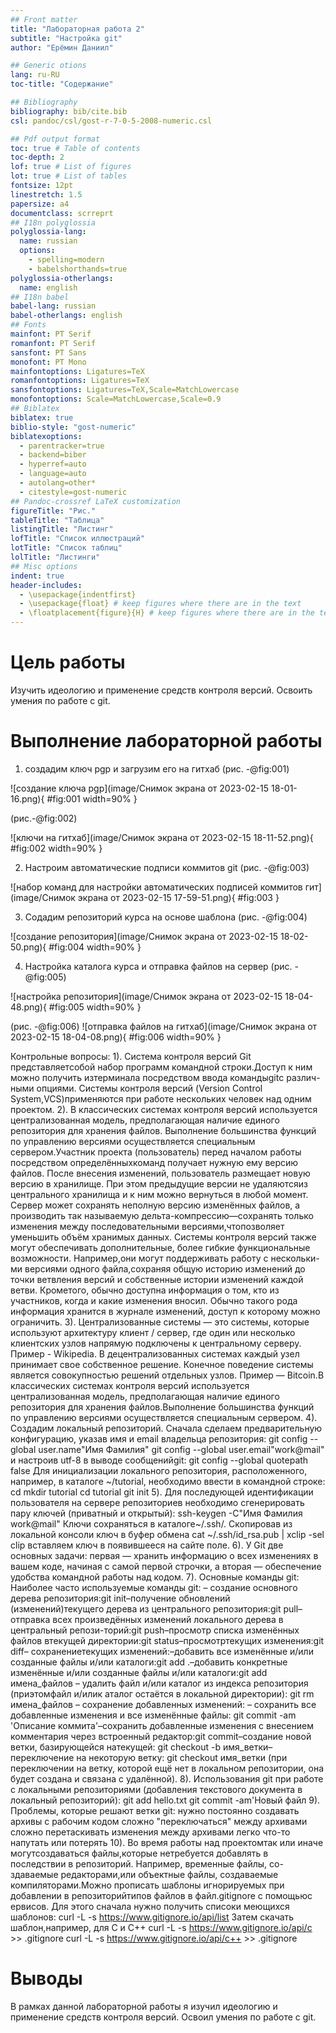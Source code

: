 ```yaml
---
## Front matter
title: "Лабораторная работа 2"
subtitle: "Настройка git"
author: "Ерёмин Даниил"

## Generic otions
lang: ru-RU
toc-title: "Содержание"

## Bibliography
bibliography: bib/cite.bib
csl: pandoc/csl/gost-r-7-0-5-2008-numeric.csl

## Pdf output format
toc: true # Table of contents
toc-depth: 2
lof: true # List of figures
lot: true # List of tables
fontsize: 12pt
linestretch: 1.5
papersize: a4
documentclass: scrreprt
## I18n polyglossia
polyglossia-lang:
  name: russian
  options:
	- spelling=modern
	- babelshorthands=true
polyglossia-otherlangs:
  name: english
## I18n babel
babel-lang: russian
babel-otherlangs: english
## Fonts
mainfont: PT Serif
romanfont: PT Serif
sansfont: PT Sans
monofont: PT Mono
mainfontoptions: Ligatures=TeX
romanfontoptions: Ligatures=TeX
sansfontoptions: Ligatures=TeX,Scale=MatchLowercase
monofontoptions: Scale=MatchLowercase,Scale=0.9
## Biblatex
biblatex: true
biblio-style: "gost-numeric"
biblatexoptions:
  - parentracker=true
  - backend=biber
  - hyperref=auto
  - language=auto
  - autolang=other*
  - citestyle=gost-numeric
## Pandoc-crossref LaTeX customization
figureTitle: "Рис."
tableTitle: "Таблица"
listingTitle: "Листинг"
lofTitle: "Список иллюстраций"
lotTitle: "Список таблиц"
lolTitle: "Листинги"
## Misc options
indent: true
header-includes:
  - \usepackage{indentfirst}
  - \usepackage{float} # keep figures where there are in the text
  - \floatplacement{figure}{H} # keep figures where there are in the text
---
```


# Цель работы

Изучить идеологию и применение средств контроля версий. Освоить умения по работе с git.


# Выполнение лабораторной работы

1) создадим ключ pgp и загрузим его на гитхаб (рис. -@fig:001)

![создание ключа pgp](image/Снимок экрана от 2023-02-15 18-01-16.png){ #fig:001 width=90% }

(рис.-@fig:002) 

![ключи на гитхаб](image/Снимок экрана от 2023-02-15 18-11-52.png){ #fig:002 width=90% }

2) Настроим автоматические подписи коммитов git (рис. -@fig:003)

![набор команд для настройки автоматических подписей коммитов гит](image/Снимок экрана от 2023-02-15 17-59-51.png){ #fig:003 }

3) Содадим репозиторий курса на основе шаблона (рис. -@fig:004)

![создание репозитория](image/Снимок экрана от 2023-02-15 18-02-50.png){ #fig:004 width=90% }

4) Настройка каталога курса и отправка файлов на сервер (рис. -@fig:005)

![настройка репозитория](image/Снимок экрана от 2023-02-15 18-04-48.png){ #fig:005 width=90% }

(рис. -@fig:006)
![отправка файлов на гитхаб](image/Снимок экрана от 2023-02-15 18-04-08.png){ #fig:006 width=90% }

Контрольные вопросы: 
1). Система контроля версий Git представляетсобой набор программ командной
строки.Доступ к ним можно получить изтерминала посредством ввода командыgitс
различ-ными опциями. Системы контроля версий (Version Control
System,VCS)применяются при работе нескольких человек над одним проектом.
2). В классических системах контроля версий используется централизованная модель,
предполагающая наличие единого репозитория для хранения файлов. Выполнение
большинства функций по управлению версиями осуществляется специальным
сервером.Участник проекта (пользователь) перед началом работы посредством
определённыхкоманд получает нужную ему версию файлов. После внесения
изменений, пользователь размещает новую версию в хранилище. При этом
предыдущие версии не удаляютсяиз центрального хранилища и к ним можно
вернуться в любой момент. Сервер может сохранять неполную версию изменённых
файлов, а производить так называемую дельта-компрессию—сохранять только
изменения между последовательными версиями,чтопозволяет уменьшить объём
хранимых данных.
Системы контроля версий также могут обеспечивать дополнительные, более гибкие
функциональные возможности. Например,они могут поддерживать работу с
нескольки-ми версиями одного файла,сохраняя общую историю изменений до точки
ветвления версий и собственные истории изменений каждой ветви. Крометого,
обычно доступна информация о том, кто из участников, когда и какие изменения
вносил. Обычно такого рода информация хранится в журнале изменений, доступ к
которому можно ограничить.
3). Централизованные системы — это системы, которые используют архитектуру клиент /
сервер, где один или несколько клиентских узлов напрямую подключены к центральному
серверу. Пример - Wikipedia.
В децентрализованных системах каждый узел принимает свое собственное решение.
Конечное поведение системы является совокупностью решений отдельных узлов.
Пример — Bitcoin.В классических системах контроля версий используется централизованная модель,
предполагающая наличие единого репозитория для хранения файлов.Выполнение
большинства функций по управлению версиями осуществляется специальным
сервером.
4). Создадим локальный репозиторий. Сначала сделаем предварительную
конфигурацию, указав имя и email владельца репозитория:
git config --global user.name"Имя Фамилия"
git config --global user.email"work@mail"
и настроив utf-8 в выводе сообщенийgit:
git config --global quotepath false
Для инициализации локального репозитория, расположенного, например, в каталоге
~/tutorial, необходимо ввести в командной строке:
cd
mkdir tutorial
cd tutorial
git init
5). Для последующей идентификации пользователя на сервере репозиториев
необходимо сгенерировать пару ключей (приватный и открытый):
ssh-keygen -C"Имя Фамилия work@mail"
Ключи сохраняться в каталоге~/.ssh/.
Скопировав из локальной консоли ключ в буфер обмена
cat ~/.ssh/id_rsa.pub | xclip -sel clip
вставляем ключ в появившееся на сайте поле.
6). У Git две основных задачи: первая — хранить информацию о всех изменениях в
вашем коде, начиная с самой первой строчки, а вторая — обеспечение удобства
командной работы над кодом.
7). Основные команды git:
Наиболее часто используемые команды git: – создание основного дерева
репозитория:git init–получение обновлений (изменений)текущего дерева из
центрального репозитория:git pull–отправка всех произведённых изменений
локального дерева в центральный репози-торий:git push–просмотр списка изменённых
файлов втекущей директории:git status–просмотртекущих изменения:git diff–
сохранениетекущих изменений:–добавить все изменённые и/или созданные файлы
и/или каталоги:git add .–добавить конкретные изменённые и/или созданные файлы
и/или каталоги:git add имена_файлов – удалить файл и/или каталог из индекса
репозитория (приэтомфайл и/илик аталог остаётся в локальной директории): git rm
имена_файлов – сохранение добавленных изменений: – сохранить все добавленные
изменения и все изменённые файлы: git commit -am 'Описание коммита'–сохранить
добавленные изменения с внесением комментария через встроенный редактор:git
commit–создание новой ветки, базирующейся натекущей: git checkout -b имя_ветки–
переключение на некоторую ветку: git checkout имя_ветки (при переключении на
ветку, которой ещё нет в локальном репозитории, она будет создана и связана с
удалённой).
8). Использования git при работе с локальными репозиториями (добавления
текстового документа в локальный репозиторий):
git add hello.txt
git commit -am'Новый файл
9). Проблемы, которые решают ветки git:
нужно постоянно создавать архивы с рабочим кодом
сложно "переключаться" между архивами
сложно перетаскивать изменения между архивами
легко что-то напутать или потерять
10). Во время работы над проектомтак или иначе могутсоздаваться файлы,которые
нетребуется добавлять в последствии в репозиторий. Например, временные файлы,
со-здаваемые редакторами,или объектные файлы, создаваемые компиляторами.Можно
прописать шаблоны игнорируемых при добавлении в репозиторийтипов файлов в
файл.gitignore с помощьюс ервисов. Для этого сначала нужно получить списоки
меющихся шаблонов: curl -L -s https://www.gitignore.io/api/list
Затем скачать шаблон,например, для C и C++
curl -L -s https://www.gitignore.io/api/c >> .gitignore
curl -L -s https://www.gitignore.io/api/c++ >> .gitignore


# Выводы

В рамках данной лабораторной работы я изучил идеологию и применение средств контроля версий. Освоил умения по работе с git.

